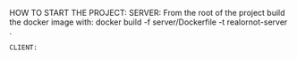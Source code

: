HOW TO START THE PROJECT:
    SERVER:
        From the root of the project build the docker image with: docker build -f server/Dockerfile -t realornot-server .
    
    CLIENT:

